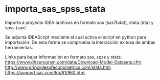 # importa_sas_spss_stata
Importa a proyecto IDEA archivos en formato sas (sas7bdat), stata (dta) y spss (sav)

Se adjunta IDEAScript mediante el cual activa el script en python para importación. 
De esta forma se comprueba la interacción exitosa de ambas herramientas.

LInks para bajar información en formato sas, spss y stata:
https://www.dhsprogram.com/data/Download-Model-Datasets.cfm
http://www.principlesofeconometrics.com/stata.htm
https://support.sas.com/kb/61/960.html


